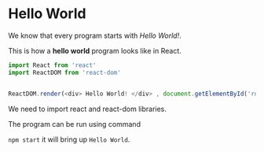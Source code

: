 # Hello World

We know that every program starts with *Hello World!*. 

This is how a **hello world** program looks like in React.

```js
import React from 'react'
import ReactDOM from 'react-dom'


ReactDOM.render(<div> Hello World! </div> , document.getElementById('root') );
```

We need to import react and react-dom libraries.

The program can be run using command

`npm start` it will bring up `Hello World`.

